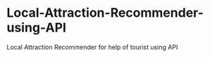 # Local-Attraction-Recommender-using-API
Local Attraction Recommender for help of tourist using API
